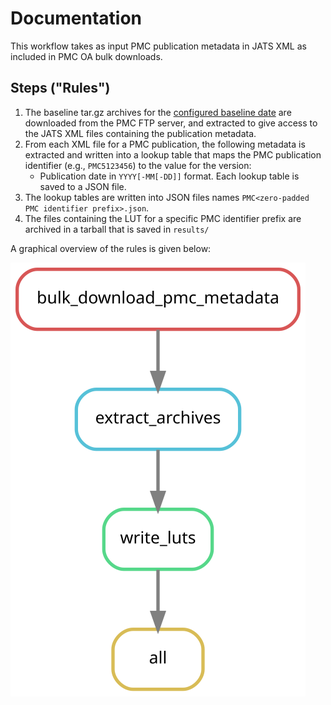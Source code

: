 <!--
SPDX-FileCopyrightText: 2024 German Aerospace Center (DLR)
SPDX-FileContributor: Stephan Druskat <stephan.druskat@dlr.de>

SPDX-License-Identifier: CC0-1.0
-->

# Documentation

This workflow takes as input PMC publication metadata in JATS XML as included in PMC OA bulk downloads.

## Steps ("Rules")

1. The baseline tar.gz archives for the [configured baseline date](../config/README.md) are downloaded from the
PMC FTP server, and extracted to give access to the JATS XML files containing the publication metadata.
2. From each XML file for a PMC publication, the following metadata is extracted and written into a lookup table that 
maps the PMC publication identifier (e.g., `PMC5123456`) to the value for the version:
    - Publication date in `YYYY[-MM[-DD]]` format.
Each lookup table is saved to a JSON file.
3. The lookup tables are written into JSON files names `PMC<zero-padded PMC identifier prefix>.json`.
4. The files containing the LUT for a specific PMC identifier prefix are archived in a tarball that is saved in
`results/`

A graphical overview  of the rules is given below:

![Rulegraph of the rules described above, generated via `snakemake --rulegraph | dot -Tsvg > rulegraph.svg` run in the repository root.](../rulegraph.svg)
